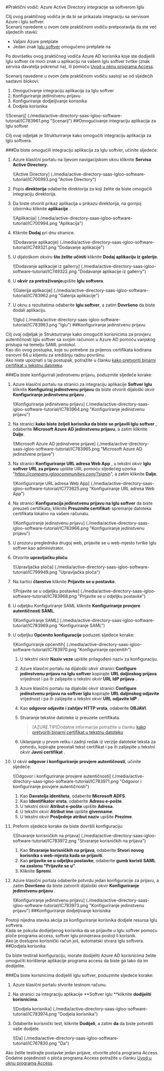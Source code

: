 <properties 
    pageTitle="Praktični vodič: Azure Active Directory integracije sa softverom Iglu | Microsoft Azure" 
    description="Saznajte kako koristiti softver Iglu s Azure Active Directory da biste omogućili jedinstvenu prijavu, automatiziranog dodjele resursa i više!" 
    services="active-directory" 
    authors="jeevansd"  
    documentationCenter="na" 
    manager="femila"/>
<tags 
    ms.service="active-directory" 
    ms.devlang="na" 
    ms.topic="article" 
    ms.tgt_pltfrm="na" 
    ms.workload="identity" 
    ms.date="10/20/2016" 
    ms.author="jeedes" />

#<a name="tutorial-azure-active-directory-integration-with-igloo-software"></a>Praktični vodič: Azure Active Directory integracije sa softverom Iglu
  
Cilj ovog praktičnog vodiča je da bi se prikazala integraciju sa servisom Azure i Iglu softver.  
Scenarij navedene u ovom ćete praktičnom vodiču pretpostavlja da ste već sljedećih stavki:

-   Valjani Azure pretplate
-   Jedan znak [Iglu softver](http://www.igloosoftware.com/) omogućeno pretplate na
  
Po dovršetku ovog praktičnog vodiča Azure AD korisnika koje ste dodijelili Iglu softver će moći znak u aplikaciju na vašem Iglu softver tvrtke (znak servisa davatelja pokrenut na), ili pomoću [Uvod u oknu programa Access](active-directory-saas-access-panel-introduction.md).
  
Scenarij navedene u ovom ćete praktičnom vodiču sastoji se od sljedećih sastavni blokovi:

1.  Omogućivanje integraciju aplikacija za Iglu softver
2.  Konfiguriranje jedinstvenu prijavu
3.  Konfiguriranje dodjeljivanje korisnika
4.  Dodjela korisnika

![Scenarij] (./media/active-directory-saas-igloo-software-tutorial/IC783961.png "Scenarij")
##<a name="enabling-the-application-integration-for-igloo-software"></a>Omogućivanje integraciju aplikacija za Iglu softver
  
Cilj ovaj odjeljak je Strukturiranje kako omogućiti integraciju aplikacija za Iglu softvera.

###<a name="to-enable-the-application-integration-for-igloo-software-perform-the-following-steps"></a>Da biste omogućili integraciju aplikacija za Iglu softver, učinite sljedeće:

1.  Azure klasični portalu na lijevom navigacijskom oknu kliknite **Servisa Active Directory**.

    ![Active Directory] (./media/active-directory-saas-igloo-software-tutorial/IC700993.png "Active Directory")

2.  Popis **direktorija** odaberite direktorija za koji želite da biste omogućili integraciju direktorija.

3.  Da biste otvorili prikaz aplikacija u prikazu direktorija, na gornjoj izborniku kliknite **aplikacije** .

    ![Aplikacija] (./media/active-directory-saas-igloo-software-tutorial/IC700994.png "Aplikacija")

4.  Kliknite **Dodaj** pri dnu stranice.

    ![Dodavanje aplikacije] (./media/active-directory-saas-igloo-software-tutorial/IC749321.png "Dodavanje aplikacije")

5.  U dijaloškom okviru **što želite učiniti** kliknite **Dodaj aplikaciju iz galerije**.

    ![Dodavanje aplikacije iz gallerry] (./media/active-directory-saas-igloo-software-tutorial/IC749322.png "Dodavanje aplikacije iz gallerry")

6.  U **okvir za pretraživanje**upišite **Iglu softvera**.

    ![Galerija aplikacije] (./media/active-directory-saas-igloo-software-tutorial/IC783962.png "Galerija aplikacije")

7.  U oknu s rezultatima odaberite **Iglu softver**, a zatim **Dovršeno** da biste dodali aplikaciju.

    ![Iglu] (./media/active-directory-saas-igloo-software-tutorial/IC783963.png "Iglu")
##<a name="configuring-single-sign-on"></a>Konfiguriranje jedinstvenu prijavu
  
Cilj ovaj odjeljak je Strukturiranje kako omogućiti korisnicima za provjeru autentičnosti Iglu softver sa svojim računom u Azure AD pomoću vanjskog pristupa na temelju SAML protokol.  
Kao dio ovog postupka, koje su potrebne za prijenos certifikata kodirana osnovni 64 u klijentu za središnju radnu površinu.  
Ako niste upoznati s taj postupak, potražite u članku [kako pretvoriti binarni certifikat u tekstnu datoteku](http://youtu.be/PlgrzUZ-Y1o).

###<a name="to-configure-single-sign-on-perform-the-following-steps"></a>Da biste konfigurirali jedinstvenu prijavu, poduzmite sljedeće korake:

1.  Azure klasični portalu na stranici za integraciju aplikacije **Softver Iglu** kliknite **Konfiguriraj jedinstvenu prijavu** da biste otvorili dijaloški okvir **Konfiguriranje jedinstvenu prijavu** .

    ![Konfiguriranje jedinstvenu prijavu] (./media/active-directory-saas-igloo-software-tutorial/IC783964.png "Konfiguriranje jedinstvenu prijavu")

2.  Na stranici **kako biste željeli korisnika da biste se prijavili Iglu softver** , odaberite **Microsoft Azure AD jedinstvenu prijavu**, a zatim kliknite **Dalje**.

    ![Microsoft Azure AD jedinstvene prijave] (./media/active-directory-saas-igloo-software-tutorial/IC783965.png "Microsoft Azure AD jedinstvene prijave")

3.  Na stranici **Konfiguriranje URL adresa Web App** , u tekstni okvir **Iglu softver URL za prijavu** upišite URL pomoću sljedećeg uzorka "*https://company.igloocommunities.com/?signin*", a zatim kliknite **Dalje**.

    ![Konfiguriranje URL adresa Web App] (./media/active-directory-saas-igloo-software-tutorial/IC773625.png "Konfiguriranje URL adresa Web App")

4.  Na stranici **Konfiguracija jedinstvenu prijavu na Iglu softver** da biste preuzeli certifikata, kliknite **Preuzmite certifikat**i spremanje datoteka certifikata lokalno na vašem računalu.

    ![Konfiguriranje jedinstvenu prijavu] (./media/active-directory-saas-igloo-software-tutorial/IC783966.png "Konfiguriranje jedinstvenu prijavu")

5.  U prozoru preglednika drugoj web, prijavite se u web-mjesto tvrtke Iglu softver kao administrator.

6.  Otvorite **upravljačku ploču**.

    ![Upravljačka ploča] (./media/active-directory-saas-igloo-software-tutorial/IC799949.png "Upravljačka ploča")

7.  Na kartici **članstvo** kliknite **Prijavite se u postavke**.

    ![Prijavite se u odjeljku postavke] (./media/active-directory-saas-igloo-software-tutorial/IC783968.png "Prijavite se u odjeljku postavke")

8.  U odjeljku Konfiguriranje SAML kliknite **Konfiguriranje provjere autentičnosti SAML**.

    ![Konfiguriranje SAML] (./media/active-directory-saas-igloo-software-tutorial/IC783969.png "Konfiguriranje SAML")

9.  U odjeljku **Općenito konfiguracije** poduzeti sljedeće korake:

    ![Konfiguriranje općenitih] (./media/active-directory-saas-igloo-software-tutorial/IC783970.png "Konfiguriranje općenitih")

    1.  U tekstni okvir **Naziv veze** upišite prilagođeni naziv za konfiguraciju.
    2.  Azure klasični portalu na dijaloški okvir stranici **Configure jedinstvenu prijavu na Iglu softver** kopirajte **URL daljinskog prijava** vrijednost i pa ih zalijepite u tekstni okvir **URL IdP prijava** .
    3.  Azure klasični portalu na dijaloški okvir stranici **Configure jedinstvenu prijavu na softver Iglu** kopirajte **URL daljinskog odjavite** vrijednost i pa ih zalijepite u tekstni okvir **URL odjavite IdP** .
    4.  Kao **odgovor odjavite i zahtjev HTTP vrsta**, odaberite **OBJAVI**.
    5.  Stvaranje tekstne datoteke iz preuzete certifikata.
        
        >[AZURE.TIP]Dodatne informacije potražite u članku [kako pretvoriti binarni certifikat u tekstnu datoteku](http://youtu.be/PlgrzUZ-Y1o)

    6.  Uklanjanje u prvom retku i zadnji redak iz verzije datoteke teksta za potvrdu, kopirajte preostali tekst certifikat i pa ih zalijepite u tekstni okvir **Javni certifikat** .

10. U okvir **odgovor i konfiguriranje provjere autentičnosti**, učinite sljedeće:

    ![Odgovor i konfiguriranje provjere autentičnosti] (./media/active-directory-saas-igloo-software-tutorial/IC783971.png "Odgovor i konfiguriranje provjere autentičnosti")

    1.  Kao **Davatelja identiteta**, odaberite **Microsoft ADFS**.
    2.  Kao **Identifikator vrsta**, odaberite **Adresu e-pošte**.
    3.  U tekstni okvir **Atribut e-pošte** upišite **Adresa**.
    4.  U tekstni okvir **Atribut ime** upišite **givenname**.
    5.  U tekstni okvir **Posljednje atribut naziv** upišite **Prezime**.

11. Preform sljedeće korake da biste dovršili konfiguraciju:

    ![Stvaranje korisničkih na prijava] (./media/active-directory-saas-igloo-software-tutorial/IC783972.png "Stvaranje korisničkih na prijava")

    1.  Kao **Stvaranje korisničkih na prijava**, odaberite **Stvori novog korisnika s web-mjesta kada se prijaviti**.
    2.  Kao **prijavite se u odjeljku postavke**, odaberite **gumb koristi SAML na zaslonu "Prijavite se u"**.
    3.  Kliknite **Spremi**.

12. Azure klasični portala odaberite potvrdu jedan konfiguracije za prijavu, a zatim **Dovršeno** da biste zatvorili dijaloški okvir **Konfiguriranje jedinstvenu prijavu** .

    ![Konfiguriranje jedinstvenu prijavu] (./media/active-directory-saas-igloo-software-tutorial/IC783973.png "Konfiguriranje jedinstvenu prijavu")
##<a name="configuring-user-provisioning"></a>Konfiguriranje dodjeljivanje korisnika
  
Postoji nijedna stavka akcija za konfiguriranje korisnika dodjele resursa Iglu softvera.  
Kada se pokuša dodijeljenog korisnika da se prijavite u Iglu softver pomoću ploče programa access, softver Iglu provjerava postoji li korisnik.  
Ako je dostupno korisnički račun još, automatski stvara Iglu softvera.
##<a name="assigning-users"></a>Dodjela korisnika
  
Da biste testirali konfiguraciju, morate dodijeliti Azure AD korisnicima želite omogućiti korištenje aplikacije programa access da biste ga tako da im dodijelite.

###<a name="to-assign-users-to-igloo-software-perform-the-following-steps"></a>Da biste korisnicima dodijelili Iglu softver, poduzmite sljedeće korake:

1.  Azure klasični portalu stvorite testnom računu.

2.  Na stranici za integraciju aplikacije **Softver Iglu **kliknite **dodijeliti korisnicima**.

    ![Dodjela korisnika] (./media/active-directory-saas-igloo-software-tutorial/IC783974.png "Dodjela korisnika")

3.  Odaberite korisnički test, kliknite **Dodijeli**, a zatim **da** da biste potvrdili vaše dodjele.

    ![Da] (./media/active-directory-saas-igloo-software-tutorial/IC767830.png "Da")
  
Ako želite testirajte postavke jedan prijave, otvorite ploča programa Access. Dodatne pojedinosti o ploča programa Access potražite u članku [Uvod u oknu programa Access](active-directory-saas-access-panel-introduction.md).